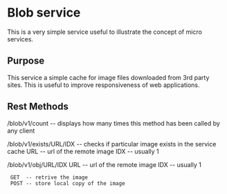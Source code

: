 # Blob service

This is a very simple service useful to illustrate the concept of micro services. 

## Purpose

This service a simple cache for image files downloaded from 3rd party sites. This is useful
to improve responsiveness of web applications.

## Rest Methods

/blob/v1/count  -- displays how many times this method has been called by any client

/blob/v1/exists/URL/IDX -- checks if particular image exists in the service cache
     URL -- url of the remote image
     IDX -- usually 1
     
/blob/v1/obj/URL/IDX
     URL -- url of the remote image
     IDX -- usually 1
     
     GET  -- retrive the image
     POST -- store local copy of the image

